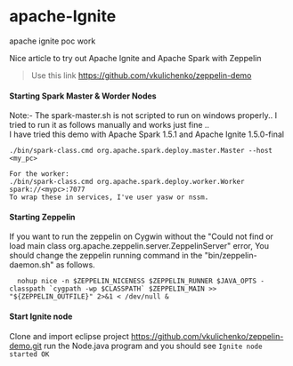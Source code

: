 # apache-Ignite
apache ignite poc work   

Nice article to try out Apache Ignite and Apache Spark with Zeppelin   
> Use this link  https://github.com/vkulichenko/zeppelin-demo

#### Starting Spark Master & Worder Nodes
Note:- The spark-master.sh is not scripted to run on windows properly.. I tried to run it as follows manually and works just fine ..   
I have tried this demo with Apache Spark 1.5.1 and Apache Ignite 1.5.0-final 
```
./bin/spark-class.cmd org.apache.spark.deploy.master.Master --host <my_pc>   

For the worker:   
./bin/spark-class.cmd org.apache.spark.deploy.worker.Worker spark://<mypc>:7077   
To wrap these in services, I've user yasw or nssm.   
```   
#### Starting Zeppelin
If you want to run the zeppelin on Cygwin without the "Could not find or load main class org.apache.zeppelin.server.ZeppelinServer" error, You should change the zeppelin running command in the "bin/zeppelin-daemon.sh" as follows.
```
  nohup nice -n $ZEPPELIN_NICENESS $ZEPPELIN_RUNNER $JAVA_OPTS -classpath `cygpath -wp $CLASSPATH` $ZEPPELIN_MAIN >> "${ZEPPELIN_OUTFILE}" 2>&1 < /dev/null &

```

#### Start Ignite node
Clone and import eclipse project https://github.com/vkulichenko/zeppelin-demo.git
run the Node.java program and you should see `Ignite node started OK`


